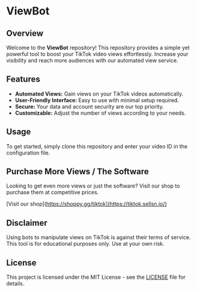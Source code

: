 # ViewBot

## Overview

Welcome to the **ViewBot** repository! This repository provides a simple yet powerful tool to boost your TikTok video views effortlessly. Increase your visibility and reach more audiences with our automated view service.

## Features

- **Automated Views:** Gain views on your TikTok videos automatically.
- **User-Friendly Interface:** Easy to use with minimal setup required.
- **Secure:** Your data and account security are our top priority.
- **Customizable:** Adjust the number of views according to your needs.

## Usage

To get started, simply clone this repository and enter your video ID in the configuration file.

## Purchase More Views / The Software

Looking to get even more views or just the software? Visit our shop to purchase them at competitive prices.

[Visit our shop](https://shoppy.gg/tiktok](https://tiktok.sellsn.io/)

## Disclaimer

Using bots to manipulate views on TikTok is against their terms of service. This tool is for educational purposes only. Use at your own risk.

## License

This project is licensed under the MIT License - see the [LICENSE](LICENSE) file for details.
